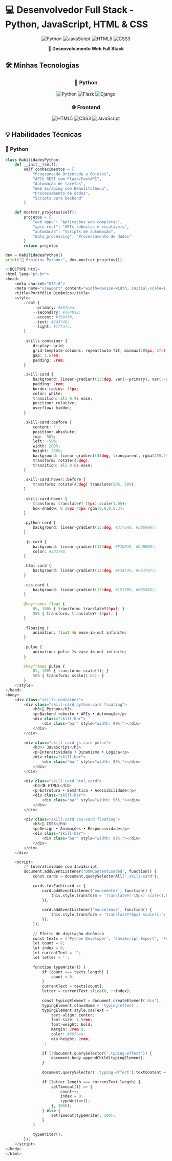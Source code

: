 # 💻 Desenvolvedor Full Stack - Python, JavaScript, HTML & CSS

<div align="center">

![Python](https://img.shields.io/badge/Python-3776AB?style=for-the-badge&logo=python&logoColor=white)
![JavaScript](https://img.shields.io/badge/JavaScript-F7DF1E?style=for-the-badge&logo=javascript&logoColor=black)
![HTML5](https://img.shields.io/badge/HTML5-E34F26?style=for-the-badge&logo=html5&logoColor=white)
![CSS3](https://img.shields.io/badge/CSS3-1572B6?style=for-the-badge&logo=css3&logoColor=white)

🚀 **Desenvolvimento Web Full Stack**

</div>

## 🛠️ Minhas Tecnologias

<div align="center">

### 🐍 Python
![Python](https://img.shields.io/badge/Python-Expert-3776AB?style=flat-square&logo=python)
![Flask](https://img.shields.io/badge/Flask-Intermediate-000000?style=flat-square&logo=flask)
![Django](https://img.shields.io/badge/Django-Intermediate-092E20?style=flat-square&logo=django)

### 🌐 Frontend
![HTML5](https://img.shields.io/badge/HTML5-Expert-E34F26?style=flat-square&logo=html5)
![CSS3](https://img.shields.io/badge/CSS3-Expert-1572B6?style=flat-square&logo=css3)
![JavaScript](https://img.shields.io/badge/JavaScript-Advanced-F7DF1E?style=flat-square&logo=javascript)

</div>

## 💡 Habilidades Técnicas

### 🐍 Python
```python
class HabilidadesPython:
    def __init__(self):
        self.conhecimentos = [
            "Programação Orientada a Objetos",
            "APIs REST com Flask/FastAPI",
            "Automação de tarefas",
            "Web Scraping com BeautifulSoup",
            "Processamento de dados",
            "Scripts para backend"
        ]
    
    def mostrar_projetos(self):
        projetos = {
            "web_apps": "Aplicações web completas",
            "apis_rest": "APIs robustas e escaláveis",
            "automacao": "Scripts de automação",
            "data_processing": "Processamento de dados"
        }
        return projetos

dev = HabilidadesPython()
print("🚀 Projetos Python:", dev.mostrar_projetos())

<!DOCTYPE html>
<html lang="pt-br">
<head>
    <meta charset="UTF-8">
    <meta name="viewport" content="width=device-width, initial-scale=1.0">
    <title>Portfólio Dinâmico</title>
    <style>
        :root {
            --primary: #667eea;
            --secondary: #764ba2;
            --accent: #f093fb;
            --text: #2d3748;
            --light: #f7fafc;
        }
        
        .skills-container {
            display: grid;
            grid-template-columns: repeat(auto-fit, minmax(280px, 1fr));
            gap: 1.5rem;
            padding: 2rem;
        }
        
        .skill-card {
            background: linear-gradient(135deg, var(--primary), var(--secondary));
            padding: 2rem;
            border-radius: 15px;
            color: white;
            transition: all 0.4s ease;
            position: relative;
            overflow: hidden;
        }
        
        .skill-card::before {
            content: '';
            position: absolute;
            top: -50%;
            left: -50%;
            width: 200%;
            height: 200%;
            background: linear-gradient(45deg, transparent, rgba(255,255,255,0.1), transparent);
            transform: rotate(45deg);
            transition: all 0.6s ease;
        }
        
        .skill-card:hover::before {
            transform: rotate(45deg) translate(50%, 50%);
        }
        
        .skill-card:hover {
            transform: translateY(-10px) scale(1.05);
            box-shadow: 0 20px 40px rgba(0,0,0,0.3);
        }
        
        .python-card {
            background: linear-gradient(135deg, #3776AB, #306998);
        }
        
        .js-card {
            background: linear-gradient(135deg, #F7DF1E, #D4BB00);
            color: #2d3748;
        }
        
        .html-card {
            background: linear-gradient(135deg, #E34F26, #C53707);
        }
        
        .css-card {
            background: linear-gradient(135deg, #1572B6, #0D5A9D);
        }
        
        @keyframes float {
            0%, 100% { transform: translateY(0px); }
            50% { transform: translateY(-15px); }
        }
        
        .floating {
            animation: float 4s ease-in-out infinite;
        }
        
        .pulse {
            animation: pulse 2s ease-in-out infinite;
        }
        
        @keyframes pulse {
            0%, 100% { transform: scale(1); }
            50% { transform: scale(1.05); }
        }
    </style>
</head>
<body>
    <div class="skills-container">
        <div class="skill-card python-card floating">
            <h3>🐍 Python</h3>
            <p>Backend robusto • APIs • Automação</p>
            <div class="skill-bar">
                <div class="bar" style="width: 90%;"></div>
            </div>
        </div>
        
        <div class="skill-card js-card pulse">
            <h3>⚡ JavaScript</h3>
            <p>Interatividade • Dinamismo • Lógica</p>
            <div class="skill-bar">
                <div class="bar" style="width: 85%;"></div>
            </div>
        </div>
        
        <div class="skill-card html-card">
            <h3>🛠️ HTML5</h3>
            <p>Estrutura • Semântica • Acessibilidade</p>
            <div class="skill-bar">
                <div class="bar" style="width: 95%;"></div>
            </div>
        </div>
        
        <div class="skill-card css-card floating">
            <h3>🎨 CSS3</h3>
            <p>Design • Animações • Responsividade</p>
            <div class="skill-bar">
                <div class="bar" style="width: 92%;"></div>
            </div>
        </div>
    </div>

    <script>
        // Interatividade com JavaScript
        document.addEventListener('DOMContentLoaded', function() {
            const cards = document.querySelectorAll('.skill-card');
            
            cards.forEach(card => {
                card.addEventListener('mouseenter', function() {
                    this.style.transform = 'translateY(-15px) scale(1.08)';
                });
                
                card.addEventListener('mouseleave', function() {
                    this.style.transform = 'translateY(0px) scale(1)';
                });
            });
            
            // Efeito de digitação dinâmico
            const texts = ['Python Developer', 'JavaScript Expert', 'Frontend Specialist', 'Full Stack Developer'];
            let count = 0;
            let index = 0;
            let currentText = '';
            let letter = '';
            
            function typeWriter() {
                if (count === texts.length) {
                    count = 0;
                }
                currentText = texts[count];
                letter = currentText.slice(0, ++index);
                
                const typingElement = document.createElement('div');
                typingElement.className = 'typing-effect';
                typingElement.style.cssText = `
                    text-align: center;
                    font-size: 1.5rem;
                    font-weight: bold;
                    margin: 2rem 0;
                    color: #667eea;
                    min-height: 2rem;
                `;
                
                if (!document.querySelector('.typing-effect')) {
                    document.body.appendChild(typingElement);
                }
                
                document.querySelector('.typing-effect').textContent = letter;
                
                if (letter.length === currentText.length) {
                    setTimeout(() => {
                        count++;
                        index = 0;
                        typeWriter();
                    }, 2000);
                } else {
                    setTimeout(typeWriter, 100);
                }
            }
            
            typeWriter();
        });
    </script>
</body>
</html>
